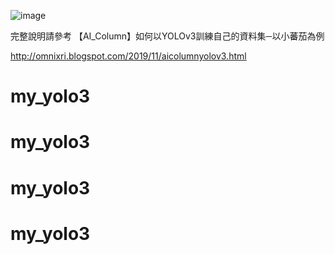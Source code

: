 ![image](https://raw.githubusercontent.com/OmniXRI/OpenVINO_RealSense_HarvestBot/master/images/YOLOV3_Fig01.jpg)

完整說明請參考 【AI_Column】如何以YOLOv3訓練自己的資料集─以小蕃茄為例  

http://omnixri.blogspot.com/2019/11/aicolumnyolov3.html
# my_yolo3
# my_yolo3
# my_yolo3
# my_yolo3
